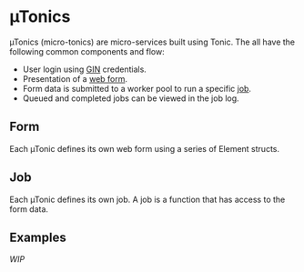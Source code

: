 # µTonics

µTonics (micro-tonics) are micro-services built using Tonic.  The all have the following common components and flow:

- User login using [GIN](https://gin.g-node.org) credentials.
- Presentation of a [web form](#form).
- Form data is submitted to a worker pool to run a specific [job](#job).
- Queued and completed jobs can be viewed in the job log.

## Form

Each µTonic defines its own web form using a series of Element structs.

## Job

Each µTonic defines its own job.  A job is a function that has access to the form data.

## Examples

_WIP_
